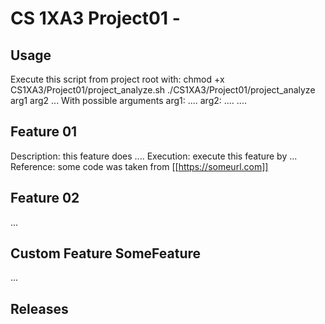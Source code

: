 # CS 1XA3 Project01 - <xus83>
## Usage
Execute this script from project root with:
chmod +x CS1XA3/Project01/project_analyze.sh
./CS1XA3/Project01/project_analyze arg1 arg2 ...
With possible arguments
arg1: ....
arg2: ....
....
## Feature 01
Description: this feature does ....
Execution: execute this feature by ...
Reference: some code was taken from [[https://someurl.com]]
## Feature 02
...
## Custom Feature SomeFeature
...
## Releases